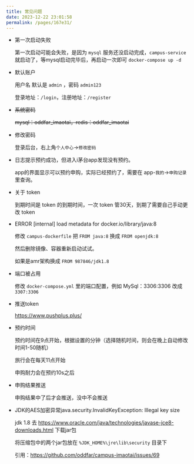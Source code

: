 ```yaml
---
title: 常见问题
date: 2023-12-22 23:01:58
permalink: /pages/167e31/
---
```

- 第一次启动失败

  第一次启动可能会失败，是因为 `mysql` 服务还没启动完成，`campus-service` 就启动了，等mysql启动完毕后，再启动一次即可 `docker-compose up -d`

- 默认账户

  用户名 默认是 `admin` ，密码 `admin123`

  登录地址：`/login`，注册地址：`/register`

- <s>系统密码</s>

  <s>mysql：oddfar_imaotai，redis：oddfar_imaotai</s>

- 修改密码

  登录后台，右上角`个人中心`->`修改密码`

- 日志提示预约成功，但进入i茅台app发现没有预约。

  app的界面显示可以预约申购，实际已经预约了，需要在 app-`我的`->`申购记录`里查询。

- 关于 token

  到期时间是 token 的到期时间，一次 token 管30天，到期了需要自己手动更改 token 

- ERROR [internal] load metadata for docker.io/library/java:8

  修改 `campus-dockerfile` 把 `FROM java:8` 换成 `FROM openjdk:8`

  然后删除镜像、容器重新启动试试。

  如果是amr架构换成 `FROM 987846/jdk1.8`

- 端口被占用

  修改 `docker-compose.yml` 里的端口配置，例如 MySql：3306:3306 改成 `3307:3306`

- 推送token

  <https://www.pushplus.plus/>

- 预约时间

  预约时间在9点开始，根据设置的分钟（选择随机时间，则会在晚上自动修改时间1-50随机）

  旅行会在每天11点开始

  申购耐力会在预约10s之后

- 申购结果推送

  申购结果中了后才会推送，没中不会推送

- JDK的AES加密异常java.security.InvalidKeyException: Illegal key size

  jdk 1.8 去 https://www.oracle.com/java/technologies/javase-jce8-downloads.html 下载jar包

  将压缩包中的两个jar包放在 `%JDK_HOME%\jre\lib\security` 目录下

  引用：<https://github.com/oddfar/campus-imaotai/issues/69>